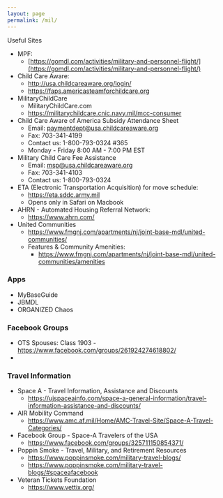 ```yaml
---
layout: page
permalink: /mil/
---
```


Useful Sites
  - MPF:
    - [https://gomdl.com/activities/military-and-personnel-flight/](https://gomdl.com/activities/military-and-personnel-flight/)
  - Child Care Aware:
    - http://usa.childcareaware.org/login/
    - https://faps.americasteamforchildcare.org
  - MilitaryChildCare
    - MilitaryChildCare.com
    - https://militarychildcare.cnic.navy.mil/mcc-consumer
  - Child Care Aware of America Subsidy Attendance Sheet
    - Email: paymentdept@usa.childcareaware.org
    - Fax: 703-341-4199
    - Contact us: 1-800-793-0324 #365
    - Monday - Friday 8:00 AM - 7:00 PM EST
  - Military Child Care Fee Assistance
    - Email: msp@usa.childcareaware.org
    - Fax: 703-341-4103
    - Contact us: 1-800-793-0324
  - ETA (Electronic Transportation Acquisition) for move schedule:
    -  https://eta.sddc.army.mil
    - Opens only in Safari on Macbook
  - AHRN - Automated Housing Referral Network:
    - https://www.ahrn.com/
  - United Communities
    - https://www.fmgnj.com/apartments/nj/joint-base-mdl/united-communities/
    - Features & Community Amenities:
      - https://www.fmgnj.com/apartments/nj/joint-base-mdl/united-communities/amenities

### Apps
  - MyBaseGuide
  - JBMDL
  - ORGANIZED Chaos

### Facebook Groups
  - OTS Spouses: Class 1903 - https://www.facebook.com/groups/261924274618802/
  -

### Travel Information
  - Space A - Travel Information, Assistance and Discounts
    - https://ujspaceainfo.com/space-a-general-information/travel-information-assistance-and-discounts/
  - AIR Mobility Command
    - https://www.amc.af.mil/Home/AMC-Travel-Site/Space-A-Travel-Categories/
  - Facebook Group - Space-A Travelers of the USA
    - https://www.facebook.com/groups/325711150854371/
  - Poppin Smoke - Travel, Military, and Retirement Resources
    - https://www.poppinsmoke.com/military-travel-blogs/
    - https://www.poppinsmoke.com/military-travel-blogs/#spaceafacebook
  - Veteran Tickets Foundation
    - https://www.vettix.org/